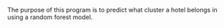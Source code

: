 The purpose of this program is to predict what cluster a hotel belongs in using a random forest model.
